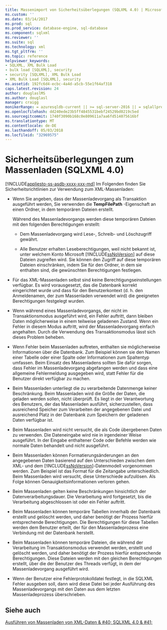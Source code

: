 ```yaml
---
title: Massenimport von Sicherheitsüberlegungen (SQLXML 4.0) | Microsoft Docs
ms.custom: ''
ms.date: 03/14/2017
ms.prod: sql
ms.prod_service: database-engine, sql-database
ms.component: sqlxml
ms.reviewer: ''
ms.suite: sql
ms.technology: xml
ms.tgt_pltfrm: ''
ms.topic: reference
helpviewer_keywords:
- SQLXML, XML Bulk Load
- bulk load [SQLXML], security
- security [SQLXML], XML Bulk Load
- XML Bulk Load [SQLXML], security
ms.assetid: 192fc6d4-ecbc-4a4d-a5cb-55e1f64af318
caps.latest.revision: 24
author: douglaslMS
ms.author: douglasl
manager: craigg
monikerRange: = azuresqldb-current || >= sql-server-2016 || = sqlallproducts-allversions
ms.openlocfilehash: dd240ede23b5ff4845531bebf24529bd0219c5ed
ms.sourcegitcommit: 1740f3090b168c0e809611a7aa6fd514075616bf
ms.translationtype: MT
ms.contentlocale: de-DE
ms.lasthandoff: 05/03/2018
ms.locfileid: "32969575"
---
```

# <a name="bulk-load-security-considerations-sqlxml-40"></a>Sicherheitsüberlegungen zum Massenladen (SQLXML 4.0)
[!INCLUDE[appliesto-ss-asdb-xxxx-xxx-md](../../../includes/appliesto-ss-asdb-xxxx-xxx-md.md)]
  Im Folgenden finden Sie Sicherheitsrichtlinien zur Verwendung zum XML-Massenladen:  
  
-   Wenn Sie angeben, dass der Massenladevorgang als Transaktion ausgeführt werden, Sie verwenden die **TempFilePath** -Eigenschaft an einen Ordner, in dem temporären Dateien erstellt.  
  
     Während des Massenladevorgangs werden diese temporären Dateien mit den folgenden Berechtigungen erstellt:  
  
    -   Dem Massenladevorgang wird Lese-, Schreib- und Löschzugriff gewährt.  
  
    -   Alle Benutzer erhalten Leseberechtigungen, weil nicht bekannt ist, unter welchem Konto Microsoft [!INCLUDE[ssNoVersion](../../../includes/ssnoversion-md.md)] auf diese Dateien zugreifen wird. Sie können den Zugriff auf diese temporären Dateien einschränken, indem Sie für den Ordner, in dem sie enthalten sind, die gewünschten Berechtigungen festlegen.  
  
-   Für das XML-Massenladen selbst sind keine Berechtigungseinstellungen verfügbar. Es wird vorausgesetzt, das die Datenbank korrekt eingerichtet wurde und dass für den Benutzerkontext (d. h. den Anmeldenamen, der zum Massenladen verwendet wird) die geeigneten Berechtigungen festgelegt wurden.  
  
-   Wenn während eines Massenladevorgangs, der nicht im Transaktionsmodus ausgeführt wird, ein Fehler auftritt, dann bleiben Daten möglicherweise in einem teilweise geladenen Zustand. Wenn ein Fehler in diesem Modus auftritt, wird der Massenladevorgang einfach angehalten. Durch die Verwendung des Transaktionsmodus lässt sich dieses Problem beheben.  
  
-   Wenn Fehler beim Massenladen auftreten, enthalten sie möglicherweise Informationen über die Datenbank. Zum Beispiel können sie den Namen einer Tabelle oder einer Spalte oder Informationen zum Spaltentyp umfassen. Beim Einsatz des Massenladens sollten Sie dafür sorgen, dass Fehler im Massenladevorgang abgefangen werden und dass eine allgemeine Fehlermeldung ausgegeben wird, statt Fehler für die Benutzer direkt verfügbar zu machen.  
  
-   Beim Massenladen unterliegt die zu verarbeitende Datenmenge keiner Beschränkung. Beim Massenladen wird die Größe der Daten, die geladen werden sollen, nicht überprüft. Es liegt in der Verantwortung des Benutzers, der das Massenladen ausführt, sicherzustellen, dass ausreichend Speicher zum Verarbeiten der angegebenen Datei und ausreichend Platz in der Datenbank zum Speichern der geladenen Daten verfügbar ist.  
  
-   Beim Massenladen wird nicht versucht, die als Code übergebenen Daten zu verwenden. Die Dateneingabe wird nie in irgendeiner Weise ausgeführt. In der Eingabe enthaltener Code oder Befehle werden wie normale Daten behandelt und nicht ausgeführt.  
  
-   Beim Massenladen können Formatierungsänderungen an den angegebenen Daten basierend auf den Unterschieden zwischen dem XML- und dem [!INCLUDE[ssNoVersion](../../../includes/ssnoversion-md.md)]-Datenmodell vorgenommen werden. Zum Beispiel ist das Format für die Zeitangabe unterschiedlich. Beim Massenladen wird versucht, diese Unterschiede aufzulösen. Als Folge können Genauigkeitsinformationen verloren gehen.  
  
-   Beim Massenladen gelten keine Beschränkungen hinsichtlich der Datenverarbeitungsdauer. Die Verarbeitung wird fortgesetzt, bis die Verarbeitung abgeschlossen ist oder ein Fehler auftritt.  
  
-   Beim Massenladen können temporäre Tabellen innerhalb der Datenbank erstellt und gelöscht werden, und daher benötigt der Prozess hierfür entsprechende Berechtigungen. Die Berechtigungen für diese Tabellen werden dem Benutzer erteilt, der für den Massenladeprozess eine Verbindung mit der Datenbank herstellt.  
  
-   Beim Massenladen können temporäre Dateien, die während der Verarbeitung im Transaktionsmodus verwendet werden, erstellt und gelöscht werden, und daher benötigt der Prozess hierfür entsprechende Berechtigungen. Diese Dateien werden mit den gleichen Berechtigungen erstellt, über die der Benutzer des Threads verfügt, in dem der Massenladevorgang ausgeführt wird.  
  
-   Wenn der Benutzer eine Fehlerprotokolldatei festlegt, in die SQLXML Fehler ausgeben soll, dann wird diese Datei bei jeder Ausführung des Massenladevorgangs mit den Daten aus dem letzten Massenladeprozess überschrieben.  
  
## <a name="see-also"></a>Siehe auch  
 [Ausführen von Massenladen von XML-Daten & #40; SQLXML 4.0 & #41;](../../../relational-databases/sqlxml-annotated-xsd-schemas-xpath-queries/bulk-load-xml/performing-bulk-load-of-xml-data-sqlxml-4-0.md)  
  
  
